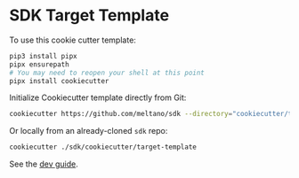 # SDK Target Template

To use this cookie cutter template:

```bash
pip3 install pipx
pipx ensurepath
# You may need to reopen your shell at this point
pipx install cookiecutter
```

Initialize Cookiecutter template directly from Git:

```bash
cookiecutter https://github.com/meltano/sdk --directory="cookiecutter/target-template"
```

Or locally from an already-cloned `sdk` repo:

```bash
cookiecutter ./sdk/cookiecutter/target-template
```

See the [dev guide](https://sdk.meltano.com/en/latest/dev_guide.html).
